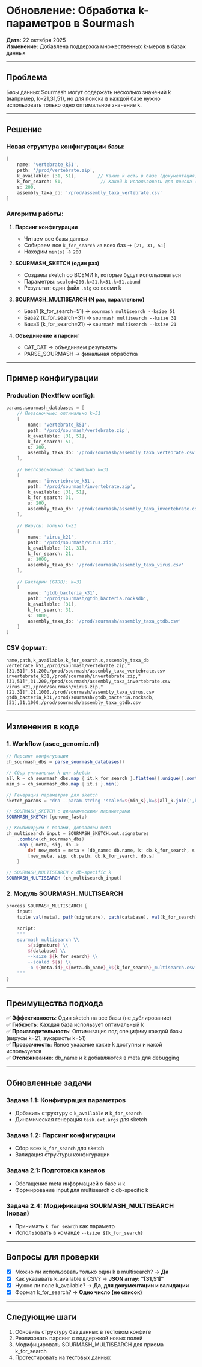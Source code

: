 # Обновление: Обработка k-параметров в Sourmash

**Дата:** 22 октября 2025  
**Изменение:** Добавлена поддержка множественных k-меров в базах данных

---

## Проблема

Базы данных Sourmash могут содержать несколько значений k (например, k=21,31,51), но для поиска в каждой базе нужно использовать только одно оптимальное значение k.

---

## Решение

### Новая структура конфигурации базы:

```groovy
[
    name: 'vertebrate_k51',
    path: '/prod/vertebrate.zip',
    k_available: [31, 51],        // Какие k есть в базе (документация)
    k_for_search: 51,              // Какой k использовать для поиска (ОДИН)
    s: 200,
    assembly_taxa_db: '/prod/assembly_taxa_vertebrate.csv'
]
```

### Алгоритм работы:

1. **Парсинг конфигурации**
   - Читаем все базы данных
   - Собираем все `k_for_search` из всех баз → `[21, 31, 51]`
   - Находим `min(s)` → `200`

2. **SOURMASH_SKETCH (один раз)**
   - Создаем sketch со ВСЕМИ k, которые будут использоваться
   - Параметры: `scaled=200,k=21,k=31,k=51,abund`
   - Результат: один файл `.sig` со всеми k

3. **SOURMASH_MULTISEARCH (N раз, параллельно)**
   - База1 (k_for_search=51) → `sourmash multisearch --ksize 51`
   - База2 (k_for_search=31) → `sourmash multisearch --ksize 31`
   - База3 (k_for_search=21) → `sourmash multisearch --ksize 21`

4. **Объединение и парсинг**
   - CAT_CAT → объединяем результаты
   - PARSE_SOURMASH → финальная обработка

---

## Пример конфигурации

### Production (Nextflow config):

```groovy
params.sourmash_databases = [
    // Позвоночные: оптимально k=51
    [
        name: 'vertebrate_k51',
        path: '/prod/sourmash/vertebrate.zip',
        k_available: [31, 51],
        k_for_search: 51,
        s: 200,
        assembly_taxa_db: '/prod/sourmash/assembly_taxa_vertebrate.csv'
    ],
    
    // Беспозвоночные: оптимально k=31
    [
        name: 'invertebrate_k31',
        path: '/prod/sourmash/invertebrate.zip',
        k_available: [31, 51],
        k_for_search: 31,
        s: 200,
        assembly_taxa_db: '/prod/sourmash/assembly_taxa_invertebrate.csv'
    ],
    
    // Вирусы: только k=21
    [
        name: 'virus_k21',
        path: '/prod/sourmash/virus.zip',
        k_available: [21, 31],
        k_for_search: 21,
        s: 1000,
        assembly_taxa_db: '/prod/sourmash/assembly_taxa_virus.csv'
    ],
    
    // Бактерии (GTDB): k=31
    [
        name: 'gtdb_bacteria_k31',
        path: '/prod/sourmash/gtdb_bacteria.rocksdb',
        k_available: [31],
        k_for_search: 31,
        s: 1000,
        assembly_taxa_db: '/prod/sourmash/assembly_taxa_gtdb.csv'
    ]
]
```

### CSV формат:

```csv
name,path,k_available,k_for_search,s,assembly_taxa_db
vertebrate_k51,/prod/sourmash/vertebrate.zip,"[31,51]",51,200,/prod/sourmash/assembly_taxa_vertebrate.csv
invertebrate_k31,/prod/sourmash/invertebrate.zip,"[31,51]",31,200,/prod/sourmash/assembly_taxa_invertebrate.csv
virus_k21,/prod/sourmash/virus.zip,"[21,31]",21,1000,/prod/sourmash/assembly_taxa_virus.csv
gtdb_bacteria_k31,/prod/sourmash/gtdb_bacteria.rocksdb,[31],31,1000,/prod/sourmash/assembly_taxa_gtdb.csv
```

---

## Изменения в коде

### 1. Workflow (ascc_genomic.nf)

```groovy
// Парсинг конфигурации
ch_sourmash_dbs = parse_sourmash_databases()

// Сбор уникальных k для sketch
all_k = ch_sourmash_dbs.map { it.k_for_search }.flatten().unique().sort()
min_s = ch_sourmash_dbs.map { it.s }.min()

// Генерация параметров для sketch
sketch_params = "dna --param-string 'scaled=${min_s},k=${all_k.join(',k=')},abund'"

// SOURMASH_SKETCH с динамическими параметрами
SOURMASH_SKETCH (genome_fasta)

// Комбинируем с базами, добавляем meta
ch_multisearch_input = SOURMASH_SKETCH.out.signatures
    .combine(ch_sourmash_dbs)
    .map { meta, sig, db ->
        def new_meta = meta + [db_name: db.name, k: db.k_for_search, s: db.s]
        [new_meta, sig, db.path, db.k_for_search, db.s]
    }

// SOURMASH_MULTISEARCH с db-specific k
SOURMASH_MULTISEARCH (ch_multisearch_input)
```

### 2. Модуль SOURMASH_MULTISEARCH

```groovy
process SOURMASH_MULTISEARCH {
    input:
    tuple val(meta), path(signature), path(database), val(k_for_search), val(s)
    
    script:
    """
    sourmash multisearch \\
        ${signature} \\
        ${database} \\
        --ksize ${k_for_search} \\
        --scaled ${s} \\
        -o ${meta.id}_${meta.db_name}_k${k_for_search}_multisearch.csv
    """
}
```

---

## Преимущества подхода

✅ **Эффективность**: Один sketch на все базы (не дублирование)  
✅ **Гибкость**: Каждая база использует оптимальный k  
✅ **Производительность**: Оптимизация под специфику каждой базы (вирусы k=21, эукариоты k=51)  
✅ **Прозрачность**: Явное указание какие k доступны и какой используется  
✅ **Отслеживание**: db_name и k добавляются в meta для debugging

---

## Обновленные задачи

### Задача 1.1: Конфигурация параметров
- Добавить структуру с `k_available` и `k_for_search`
- Динамическая генерация `task.ext.args` для sketch

### Задача 1.2: Парсинг конфигурации
- Сбор всех `k_for_search` для sketch
- Валидация структуры конфигурации

### Задача 2.1: Подготовка каналов
- Обогащение meta информацией о базе и k
- Формирование input для multisearch с db-specific k

### Задача 2.4: Модификация SOURMASH_MULTISEARCH (новая)
- Принимать `k_for_search` как параметр
- Использовать в команде `--ksize ${k_for_search}`

---

## Вопросы для проверки

- [x] Можно ли использовать только один k в multisearch? → **Да**
- [x] Как указывать k_available в CSV? → **JSON array: "[31,51]"**
- [x] Нужно ли поле k_available? → **Да, для документации и валидации**
- [x] Формат k_for_search? → **Одно число (не список)**

---

## Следующие шаги

1. Обновить структуру баз данных в тестовом конфиге
2. Реализовать парсинг с поддержкой новых полей
3. Модифицировать SOURMASH_MULTISEARCH для приема k_for_search
4. Протестировать на тестовых данных
